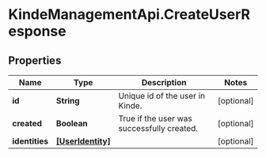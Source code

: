 # KindeManagementApi.CreateUserResponse

## Properties

Name | Type | Description | Notes
------------ | ------------- | ------------- | -------------
**id** | **String** | Unique id of the user in Kinde. | [optional] 
**created** | **Boolean** | True if the user was successfully created. | [optional] 
**identities** | [**[UserIdentity]**](UserIdentity.md) |  | [optional] 



